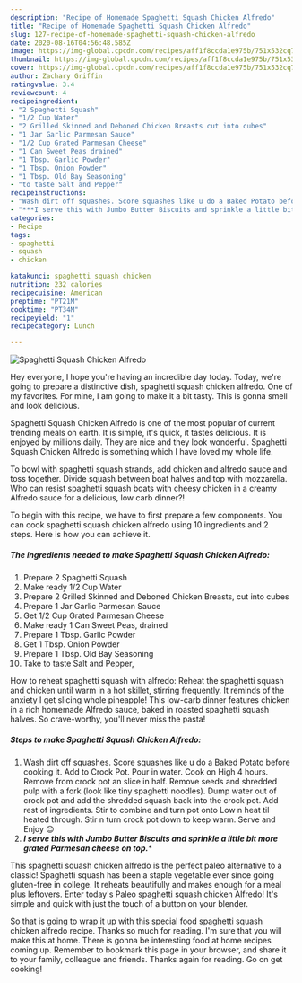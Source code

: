```yaml
---
description: "Recipe of Homemade Spaghetti Squash Chicken Alfredo"
title: "Recipe of Homemade Spaghetti Squash Chicken Alfredo"
slug: 127-recipe-of-homemade-spaghetti-squash-chicken-alfredo
date: 2020-08-16T04:56:48.585Z
image: https://img-global.cpcdn.com/recipes/aff1f8ccda1e975b/751x532cq70/spaghetti-squash-chicken-alfredo-recipe-main-photo.jpg
thumbnail: https://img-global.cpcdn.com/recipes/aff1f8ccda1e975b/751x532cq70/spaghetti-squash-chicken-alfredo-recipe-main-photo.jpg
cover: https://img-global.cpcdn.com/recipes/aff1f8ccda1e975b/751x532cq70/spaghetti-squash-chicken-alfredo-recipe-main-photo.jpg
author: Zachary Griffin
ratingvalue: 3.4
reviewcount: 4
recipeingredient:
- "2 Spaghetti Squash"
- "1/2 Cup Water"
- "2 Grilled Skinned and Deboned Chicken Breasts cut into cubes"
- "1 Jar Garlic Parmesan Sauce"
- "1/2 Cup Grated Parmesan Cheese"
- "1 Can Sweet Peas drained"
- "1 Tbsp. Garlic Powder"
- "1 Tbsp. Onion Powder"
- "1 Tbsp. Old Bay Seasoning"
- "to taste Salt and Pepper"
recipeinstructions:
- "Wash dirt off squashes. Score squashes like u do a Baked Potato before cooking it. Add to Crock Pot. Pour in water. Cook on High 4 hours. Remove from crock pot an slice in half. Remove seeds and shredded pulp with a fork (look like tiny spaghetti noodles). Dump water out of crock pot and add the shredded squash back into the crock pot. Add rest of ingredients. Stir to combine and turn pot onto Low n heat til heated through. Stir n turn crock pot down to keep warm. Serve and Enjoy 😊"
- "***I serve this with Jumbo Butter Biscuits and sprinkle a little bit more grated Parmesan cheese on top.****"
categories:
- Recipe
tags:
- spaghetti
- squash
- chicken

katakunci: spaghetti squash chicken 
nutrition: 232 calories
recipecuisine: American
preptime: "PT21M"
cooktime: "PT34M"
recipeyield: "1"
recipecategory: Lunch

---
```



![Spaghetti Squash Chicken Alfredo](https://img-global.cpcdn.com/recipes/aff1f8ccda1e975b/751x532cq70/spaghetti-squash-chicken-alfredo-recipe-main-photo.jpg)

Hey everyone, I hope you're having an incredible day today. Today, we're going to prepare a distinctive dish, spaghetti squash chicken alfredo. One of my favorites. For mine, I am going to make it a bit tasty. This is gonna smell and look delicious.

Spaghetti Squash Chicken Alfredo is one of the most popular of current trending meals on earth. It is simple, it's quick, it tastes delicious. It is enjoyed by millions daily. They are nice and they look wonderful. Spaghetti Squash Chicken Alfredo is something which I have loved my whole life.

To bowl with spaghetti squash strands, add chicken and alfredo sauce and toss together. Divide squash between boat halves and top with mozzarella. Who can resist spaghetti squash boats with cheesy chicken in a creamy Alfredo sauce for a delicious, low carb dinner?!


To begin with this recipe, we have to first prepare a few components. You can cook spaghetti squash chicken alfredo using 10 ingredients and 2 steps. Here is how you can achieve it.

<!--inarticleads1-->

##### The ingredients needed to make Spaghetti Squash Chicken Alfredo:

1. Prepare 2 Spaghetti Squash
1. Make ready 1/2 Cup Water
1. Prepare 2 Grilled Skinned and Deboned Chicken Breasts, cut into cubes
1. Prepare 1 Jar Garlic Parmesan Sauce
1. Get 1/2 Cup Grated Parmesan Cheese
1. Make ready 1 Can Sweet Peas, drained
1. Prepare 1 Tbsp. Garlic Powder
1. Get 1 Tbsp. Onion Powder
1. Prepare 1 Tbsp. Old Bay Seasoning
1. Take to taste Salt and Pepper,


How to reheat spaghetti squash with alfredo: Reheat the spaghetti squash and chicken until warm in a hot skillet, stirring frequently. It reminds of the anxiety I get slicing whole pineapple! This low-carb dinner features chicken in a rich homemade Alfredo sauce, baked in roasted spaghetti squash halves. So crave-worthy, you&#39;ll never miss the pasta! 

<!--inarticleads2-->

##### Steps to make Spaghetti Squash Chicken Alfredo:

1. Wash dirt off squashes. Score squashes like u do a Baked Potato before cooking it. Add to Crock Pot. Pour in water. Cook on High 4 hours. Remove from crock pot an slice in half. Remove seeds and shredded pulp with a fork (look like tiny spaghetti noodles). Dump water out of crock pot and add the shredded squash back into the crock pot. Add rest of ingredients. Stir to combine and turn pot onto Low n heat til heated through. Stir n turn crock pot down to keep warm. Serve and Enjoy 😊
1. ***I serve this with Jumbo Butter Biscuits and sprinkle a little bit more grated Parmesan cheese on top.****


This spaghetti squash chicken alfredo is the perfect paleo alternative to a classic! Spaghetti squash has been a staple vegetable ever since going gluten-free in college. It reheats beautifully and makes enough for a meal plus leftovers. Enter today&#39;s Paleo spaghetti squash chicken Alfredo! It&#39;s simple and quick with just the touch of a button on your blender. 

So that is going to wrap it up with this special food spaghetti squash chicken alfredo recipe. Thanks so much for reading. I'm sure that you will make this at home. There is gonna be interesting food at home recipes coming up. Remember to bookmark this page in your browser, and share it to your family, colleague and friends. Thanks again for reading. Go on get cooking!
